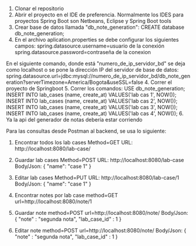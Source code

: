 1. Clonar el repositorio
2. Abrir el proyecto en el IDE de preferencia. Normalmente los IDES para proyectos Spring Boot son Netbeans, Eclipse y Spring Boot tools
3. Crear base de datos llamada "db_note_generation":
  CREATE database db_note_generation;
4. En el archivo aplication.properties se debe configurar los siguientes campos:
  spring.datasource.username=usuario de la conexión
  spring.datasource.password=contraseña de la conexion
  
  En el siguiente comando, donde está "numero_de_ip_servidor_bd" se deja como localhost o se pone la dirección IP del servidor de base de datos:
      spring.datasource.url=jdbc:mysql://numero_de_ip_servidor_bd/db_note_generation?serverTimezone=America/Bogota&useSSL=false
4. Correr el proyecto de Springboot
5. Correr los comandos:
  USE db_note_generation;
  INSERT INTO lab_cases (name, create_at) VALUES('lab cas 1', NOW());
  INSERT INTO lab_cases (name, create_at) VALUES('lab cas 2', NOW());
  INSERT INTO lab_cases (name, create_at) VALUES('lab cas 3', NOW());
  INSERT INTO lab_cases (name, create_at) VALUES('lab cas 4', NOW());
 6. Ya la api del generador de notas debería estar corriendo
 
 
 Para las consultas desde Postman al backend, se usa lo siguiente:

1. Encontrar todos los lab cases
  Method=GET
  URL: http://localhost:8080/lab-case/

2. Guardar lab cases
  Method=POST
  URL: http://localhost:8080/lab-case
  Body/Json:
  {
    "name": "case 1"
  }
 
3. Editar lab cases
    Method=PUT
    URL: http://localhost:8080/lab-case/1
    Body/Json:
    {
      "name": "case 1"
    }
 
4. Encontrar notes por lab case
   method=GET
   url=http://localhost:8080/note/1
   
5. Guardar note
   method=POST
   url=http://localhost:8080/note/
    Body/Json:
  {
      "note" : "segunda nota",
      "lab_case_id" : 1
  }
 
5. Editar note
   method=POST
   url=http://localhost:8080/note/
    Body/Json:
    {
        "note" : "segunda nota",
        "lab_case_id" : 1
    }

  
